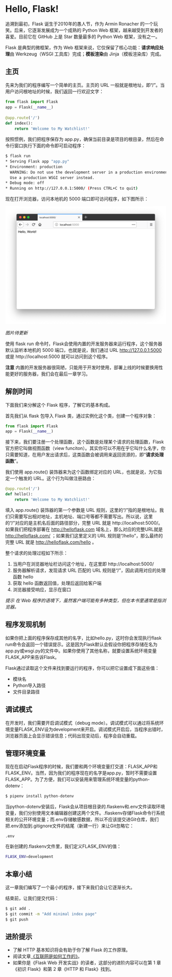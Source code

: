 # Hello, Flask!

追溯到最初，Flask 诞生于2010年的愚人节，作为 Armin Ronacher 的一个玩笑。后来，它逐渐发展成为一个成熟的 Python Web 框架，越来越受到开发者的喜爱。目前它在 GitHub 上是 Star 数量最多的 Python Web 框架，没有之一。

Flask 是典型的微框架，作为 Web 框架来说，它仅保留了核心功能：**请求响应处理**由 Werkzeug（WSGI 工具库）完成；**模板渲染**由 Jinja（模板渲染库）完成。

## 主页

先来为我们的程序编写一个简单的主页。主页的 URL 一般就是根地址，即“/”。当用户访问根地址的时候，我们返回一行欢迎文字：

```python
from flask import Flask
app = Flask(__name__)

@app.route('/')
def index():
    return 'Welcome to My Watchlist!'
```

按照惯例，我们把程序保存为 app.py，确保当前目录是项目的根目录，然后在命令行窗口执行下面的命令即可启动程序：

```bash
$ flask run
* Serving Flask app "app.py"
* Environment: production
  WARNING: Do not use the development server in a production environment.
  Use a production WSGI server instead.
* Debug mode: off
* Running on http://127.0.0.1:5000/ (Press CTRL+C to quit)
```

现在打开浏览器，访问本地机的 5000 端口即可访问程序，如下图所示：

![图2-1](images/2-1.png)

*图片待更新*

使用 flask run 命令时，Flask会使用内置的开发服务器来运行程序，这个服务器默认监听本地机的 5000 端口，也就是说，我们通过 URL http://127.0.0.1:5000 或是 http://localhost:5000 就可以访问到这个程序。

**注意** 内置的开发服务器很简陋，只能用于开发时使用，部署上线的时候要换用性能更好的服务器，我们会在最后一章学习。



## 解剖时间

下面我们来分解这个 Flask 程序，了解它的基本构成。

首先我们从 flask 包导入 Flask 类，通过实例化这个类，创建一个程序对象：

```python
from flask import Flask
app = Flask(__name__)
```

接下来，我们要注册一个处理函数，这个函数是处理某个请求的处理函数，Flask 官方把它叫做视图函数（view funciton）。其实你可以不用在乎它叫什么名字，你只需要知道，在用户发出请求后，这类函数会被调用来返回资源的，即“**请求处理函数**”。

我们使用 app.route() 装饰器来为这个函数绑定对应的 URL，也就是说，为它指定一个触发的 URL。这个行为叫做注册路由：

```python
@app.route('/')
def hello():
    return 'Welcome to My Watchlist!'
```

填入 app.route() 装饰器的第一个参数是 URL 规则，这里的“/”指的是根地址。我们只需要写出相对地址，主机地址、端口号等都不需要写出。所以说，这里的“/”对应的是主机名后面的路径部分，完整 URL 就是 http://localhost:5000/。如果我们把程序部署在 http://helloflask.com 域名上，那么对应的完整URL就是 http://helloflask.com/ ；如果我们这里定义的 URL 规则是“/hello”，那么最终的完整 URL 就是  http://helloflask.com/hello 。

整个请求的处理过程如下所示：

1. 当用户在浏览器地址栏访问这个地址，在这里即 http://localhost:5000/
2. 服务器解析请求，发现请求 URL 匹配的 URL 规则是“/”，因此调用对应的处理函数 hello
3. 获取 hello 函数返回值，处理后返回给客户端
4. 浏览器接受响应，显示在窗口

*提示 在 Web 程序的语境下，虽然客户端可能有多种类型，但在本书里通常是指浏览器。*

## 程序发现机制

如果你把上面的程序保存成其他的名字，比如hello.py，这时你会发现执行flask run命令会返回一个错误提示。这是因为Flask默认会假设你把程序存储在名为app.py或wsgi.py的文件中。如果你使用了其他名称，就要设置系统环境变量FLASK_APP来告诉Flask。

Flask通过读取这个文件来找到要运行的程序，你可以把它设置成下面这些值：

* 模块名
* Python导入路径
* 文件目录路径

## 调试模式

在开发时，我们需要开启调试模式（debug mode）。调试模式可以通过将系统环境变量FLASK_ENV设为development来开启。调试模式开启后，当程序出错时，浏览器页面上会显示错误信息；代码出现变动后，程序会自动重载。

## 管理环境变量

现在在启动Flask程序的时候，我们要和两个环境变量打交道：FLASK_APP和FLASK_ENV。当然，因为我们的程序现在的名字是app.py，暂时不需要设置FLASK_APP。为了方便，我们可以安装用来管理系统环境变量的python-dotenv：

```bash
$ pipenv install python-dotenv
```

当python-dotenv安装后，Flask会从项目根目录的.flaskenv和.env文件读取环境变量，我们分别使用文本编辑器创建这两个文件。.flaskenv存储Flask命令行系统相关的公开环境变量；而.env存储敏感数据，所以不应该提交进Git仓库，我们把.env添加到.gitignore文件的结尾（新建一行）来让Git忽略它：

```
.env
```

在新创建的.flaskenv文件里，我们定义FLASK_ENV的值：

```bash
FLASK_ENV=development
```

## 本章小结

这一章我们编写了一个最小的程序，接下来我们会让它逐渐长大。

结束前，让我们提交代码：

```bash
$ git add .
$ git commit -m "Add minimal index page"
$ git push
```

## 进阶提示

* 了解 HTTP 基本知识将会有助于你了解 Flask 的工作原理。
* 阅读文章[《互联网是如何工作的》](https://tutorial.djangogirls.org/zh/how_the_internet_works/)。
* 如果你是《Flask Web 开发实战》的读者，这部分的进阶内容可以在第 1 章《初识 Flask》和第 2 章《HTTP 和 Flask》找到。